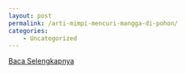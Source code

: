 ```yaml
---
layout: post
permalink: /arti-mimpi-mencuri-mangga-di-pohon/
categories:
    - Uncategorized
---
```


[Baca Selengkapnya](/03)